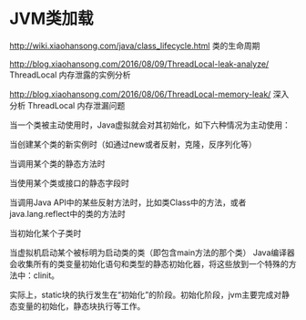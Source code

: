 # JVM类加载
http://wiki.xiaohansong.com/java/class_lifecycle.html  类的生命周期

http://blog.xiaohansong.com/2016/08/09/ThreadLocal-leak-analyze/     ThreadLocal 内存泄露的实例分析

http://blog.xiaohansong.com/2016/08/06/ThreadLocal-memory-leak/     深入分析 ThreadLocal 内存泄漏问题


当一个类被主动使用时，Java虚拟就会对其初始化，如下六种情况为主动使用：

当创建某个类的新实例时（如通过new或者反射，克隆，反序列化等）

当调用某个类的静态方法时

当使用某个类或接口的静态字段时

当调用Java API中的某些反射方法时，比如类Class中的方法，或者java.lang.reflect中的类的方法时

当初始化某个子类时

当虚拟机启动某个被标明为启动类的类（即包含main方法的那个类）
    Java编译器会收集所有的类变量初始化语句和类型的静态初始化器，将这些放到一个特殊的方法中：clinit。 

实际上，static块的执行发生在“初始化”的阶段。初始化阶段，jvm主要完成对静态变量的初始化，静态块执行等工作。